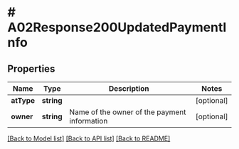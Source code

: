 # # A02Response200UpdatedPaymentInfo

## Properties

Name | Type | Description | Notes
------------ | ------------- | ------------- | -------------
**atType** | **string** |  | [optional]
**owner** | **string** | Name of the owner of the payment information | [optional]

[[Back to Model list]](../../README.md#models) [[Back to API list]](../../README.md#endpoints) [[Back to README]](../../README.md)
